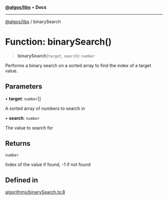 [**@algos/libs**](../README.md) • **Docs**

***

[@algos/libs](../globals.md) / binarySearch

# Function: binarySearch()

> **binarySearch**(`target`, `search`): `number`

Performs a binary search on a sorted array to find the index of a target value.

## Parameters

• **target**: `number`[]

A sorted array of numbers to search in

• **search**: `number`

The value to search for

## Returns

`number`

Index of the value if found, -1 if not found

## Defined in

[algorithms/binarySearch.ts:8](https://github.com/vladbasin/algos/blob/896f4802dfe6dc549179fbc3b973d06095c49e3e/libs/algos/src/lib/algorithms/binarySearch.ts#L8)
